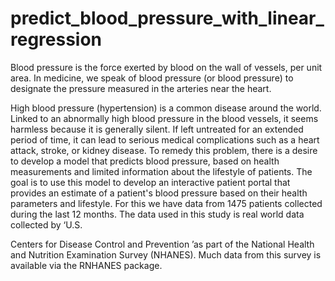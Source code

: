 # predict_blood_pressure_with_linear_regression

Blood pressure is the force exerted by blood on the wall of vessels, per unit area. In medicine, we speak of blood pressure (or blood pressure) to designate the pressure measured in the arteries near the heart.

High blood pressure (hypertension) is a common disease around the world. Linked to an abnormally high blood pressure in the blood vessels, it seems harmless because it is generally silent. If left untreated for an extended period of time, it can lead to serious medical complications such as a heart attack, stroke, or kidney disease. To remedy this problem, there is a desire to develop a model that predicts blood pressure, based on health measurements and limited information about the lifestyle of patients. The goal is to use this model to develop an interactive patient portal that provides an estimate of a patient's blood pressure based on their health parameters and lifestyle.
For this we have data from 1475 patients collected during the last 12 months. The data used in this study is real world data collected by ‘U.S.

Centers for Disease Control and Prevention ’as part of the National Health and Nutrition Examination Survey (NHANES). Much data from this survey is available via the RNHANES package.
